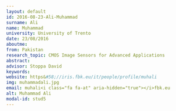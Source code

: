 ```yaml
---
layout: default 
id: 2016-08-23-Ali-Muhammad
surname: Ali
name: Muhammad
university: University of Trento
date: 23/08/2016
aboutme: 
from: Pakistan
research_topic: CMOS Image Sensors for Advanced Applications
abstract: 
advisor: Stoppa David
keywords: 
website: https&#58;//iris.fbk.eu/it/people/profile/muhali
img: muhammadali.jpg
email: muhali<i class="fa fa-at" aria-hidden="true"></i>fbk.eu
alt: Muhammad Ali
modal-id: stud5
---
```

